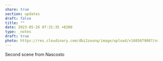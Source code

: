 ```yaml
---
share: true
section: updates
draft: false
title: ""
date: 2023-05-26 07:31:35 +0200
type: _notes
draft: true
photo: https://res.cloudinary.com/dbi2zounq/image/upload/v1685079087/nxzqtyev4bd2cftxm1jx.jpg
---
```



Second scene from Nascosto
